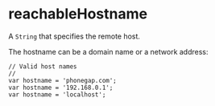 reachableHostname
=================

A `String` that specifies the remote host.

The hostname can be a domain name or a network address:

    // Valid host names
    //
    var hostname = 'phonegap.com';
    var hostname = '192.168.0.1';
    var hostname = 'localhost';
